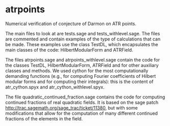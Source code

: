 atrpoints
=========

Numerical verification of conjecture of Darmon on ATR points.

The main files to look at are tests.sage and tests_withlevel.sage. The files are commented and contain examples of the type of calculations that can be made. These examples use the class TestDL, which encapsulates the main classes of the code: HilbertModularForm and ATRField.

The files atrpoints.sage and atrpoints_withlevel.sage contain the code for the classes TestDL, HilbertModularForm, ATRField and for other auxiliary classes and methods. We used cython for the most computationally demanding functions (e.g., for computing Fourier coefficients of Hilbert modular forms and for computing their integrals): this is the content of atr_cython.spyx and atr_cython_withlevel.spyx.

The file quadratic_continued_fraction.sage contains the code for computing continued fractions of real quadratic fields. It is based on the sage patch http://trac.sagemath.org/sage_trac/ticket/11380, but with some modifications that allow for the computation of many different continued fractions of the elements in the field.
